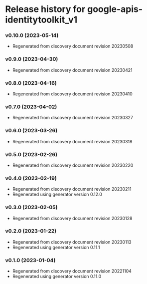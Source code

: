 # Release history for google-apis-identitytoolkit_v1

### v0.10.0 (2023-05-14)

* Regenerated from discovery document revision 20230508

### v0.9.0 (2023-04-30)

* Regenerated from discovery document revision 20230421

### v0.8.0 (2023-04-16)

* Regenerated from discovery document revision 20230410

### v0.7.0 (2023-04-02)

* Regenerated from discovery document revision 20230327

### v0.6.0 (2023-03-26)

* Regenerated from discovery document revision 20230318

### v0.5.0 (2023-02-26)

* Regenerated from discovery document revision 20230220

### v0.4.0 (2023-02-19)

* Regenerated from discovery document revision 20230211
* Regenerated using generator version 0.12.0

### v0.3.0 (2023-02-05)

* Regenerated from discovery document revision 20230128

### v0.2.0 (2023-01-22)

* Regenerated from discovery document revision 20230113
* Regenerated using generator version 0.11.1

### v0.1.0 (2023-01-04)

* Regenerated from discovery document revision 20221104
* Regenerated using generator version 0.11.0

